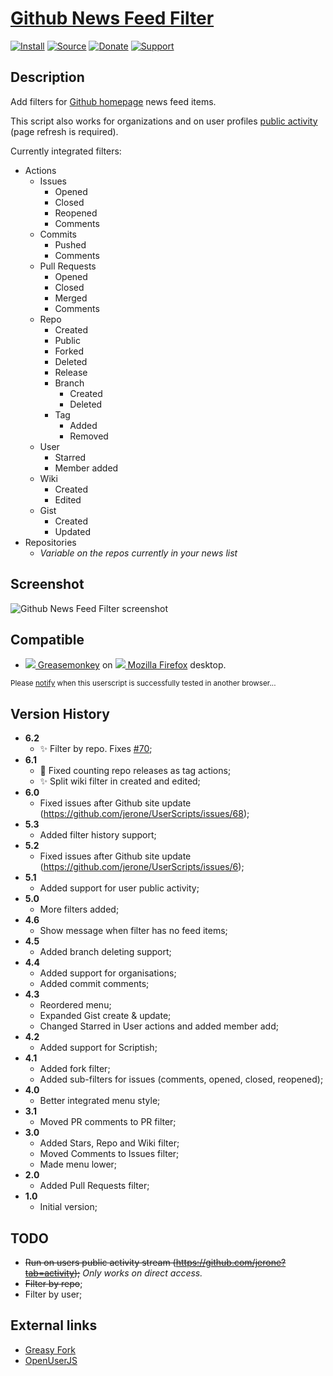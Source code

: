 # [Github News Feed Filter](https://github.com/jerone/UserScripts/tree/master/Github_News_Feed_Filter)

[![Install](https://raw.github.com/jerone/UserScripts/master/_resources/Install-button.png)](https://github.com/jerone/UserScripts/raw/master/Github_News_Feed_Filter/Github_News_Feed_Filter.user.js)
[![Source](https://raw.github.com/jerone/UserScripts/master/_resources/Source-button.png)](https://github.com/jerone/UserScripts/blob/master/Github_News_Feed_Filter/Github_News_Feed_Filter.user.js)
[![Donate](https://raw.github.com/jerone/UserScripts/master/_resources/Donate-button.png)](https://www.paypal.com/cgi-bin/webscr?cmd=_s-xclick&hosted_button_id=VCYMHWQ7ZMBKW)
[![Support](https://raw.github.com/jerone/UserScripts/master/_resources/Support-button.png)](https://github.com/jerone/UserScripts/issues)


## Description

Add filters for [Github homepage](https://github.com) news feed items.

This script also works for organizations and on user profiles [public activity](https://github.com/jerone?tab=activity) (page refresh is required).

Currently integrated filters:

* Actions
    * Issues
        * Opened
        * Closed
        * Reopened
        * Comments
    * Commits
        * Pushed
        * Comments
    * Pull Requests
        * Opened
        * Closed
        * Merged
        * Comments
    * Repo
        * Created
        * Public
        * Forked
        * Deleted
        * Release
        * Branch
            * Created
            * Deleted
        * Tag
            * Added
            * Removed
    * User
        * Starred
        * Member added
    * Wiki
        * Created
        * Edited
    * Gist
        * Created
        * Updated
* Repositories
    * _Variable on the repos currently in your news list_


## Screenshot

![Github News Feed Filter screenshot](https://github.com/jerone/UserScripts/raw/master/Github_News_Feed_Filter/screenshot.png)


## Compatible

* [![](https://raw.github.com/jerone/UserScripts/master/_resources/Greasemonkey.png) Greasemonkey](https://addons.mozilla.org/firefox/addon/greasemonkey/) on [![](https://raw.github.com/jerone/UserScripts/master/_resources/Firefox.png) Mozilla Firefox](http://www.mozilla.org/en-US/firefox/fx/#desktop) desktop.

<sub>Please [notify](https://github.com/jerone/UserScripts/issues/new?title=Userscript%20%3Cname%3E%20%28%3Cversion%3E%29%20also%20works%20in%20%3Cbrowser%3E%20on%20%3Cdesktop/device%3E) when this userscript is successfully tested in another browser...</sub>


## Version History
* **6.2**
    * :sparkles: Filter by repo. Fixes [#70](https://github.com/jerone/UserScripts/issues/70);
* **6.1**
    * :bug: Fixed counting repo releases as tag actions;
    * :sparkles: Split wiki filter in created and edited;
* **6.0**
    * Fixed issues after Github site update (https://github.com/jerone/UserScripts/issues/68);
* **5.3**
    * Added filter history support;
* **5.2**
    * Fixed issues after Github site update (https://github.com/jerone/UserScripts/issues/6);
* **5.1**
    * Added support for user public activity;
* **5.0**
    * More filters added;
* **4.6**
    * Show message when filter has no feed items;
* **4.5**
    * Added branch deleting support;
* **4.4**
    * Added support for organisations;
    * Added commit comments;
* **4.3**
    * Reordered menu;
    * Expanded Gist create & update;
    * Changed Starred in User actions and added member add;
* **4.2**
    * Added support for Scriptish;
* **4.1**
    * Added fork filter;
    * Added sub-filters for issues (comments, opened, closed, reopened);
* **4.0**
    * Better integrated menu style;
* **3.1**
    * Moved PR comments to PR filter;
* **3.0**
    * Added Stars, Repo and Wiki filter;
    * Moved Comments to Issues filter;
    * Made menu lower;
* **2.0**
    * Added Pull Requests filter;
* **1.0**
    * Initial version;


## TODO

- ~~Run on users public activity stream (https://github.com/jerone?tab=activity);~~ _Only works on direct access._
- ~~Filter by repo~~;
- Filter by user;


## External links

* [Greasy Fork](https://greasyfork.org/scripts/171-github-news-feed-filter)
* [OpenUserJS](https://openuserjs.org/scripts/jerone/Github_News_Feed_Filter)
